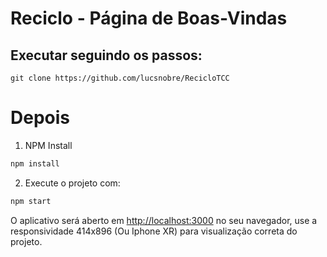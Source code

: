 # Reciclo - Página de Boas-Vindas

## Executar seguindo os passos:

```
git clone https://github.com/lucsnobre/RecicloTCC
```
# Depois 

1. NPM Install
```bash
npm install
```

2. Execute o projeto com:
```bash
npm start
```

O aplicativo será aberto em [http://localhost:3000](http://localhost:3000) no seu navegador, use a responsividade 414x896 (Ou Iphone XR) para visualização correta do projeto.

